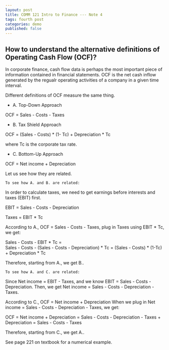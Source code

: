 ```yaml
---
layout: post
title: COMM 121 Intro to Finance --- Note 4
tags: fourth post
categories: demo
published: false
---
```



## How to understand the alternative definitions of Operating Cash Flow (OCF)?

In corporate finance, cash flow data is perhaps the most important piece of information contained in financial statements. OCF is the net cash inflow generated by the regualr 
operating activities of a company in a given time interval. 

Different definitions of OCF measure the same thing. 

- A. Top-Down Approach

OCF = Sales - Costs - Taxes

- B. Tax Shield Approach

OCF = (Sales - Costs) * (1- Tc) + Depreciation * Tc

where Tc is the corporate tax rate.

- C. Bottom-Up Approach

OCF = Net income + Depreciation 

Let us see how they are related. 

`To see how A. and B. are related:`

In order to calculate taxes, we need to get earnings before interests and taxes (EBIT) first. 

EBIT = Sales - Costs - Depreciation

Taxes =  EBIT * Tc

According to A., OCF = Sales - Costs - Taxes, plug in Taxes using EBIT * Tc, we get: 

Sales - Costs - EBIT * Tc =  
Sales - Costs - (Sales - Costs - Depreciation) * Tc = 
(Sales - Costs) * (1-Tc) + Depreciation * Tc

Therefore, starting from A., we get B..

`To see how A. and C. are related:`

Since Net income = EBIT - Taxes, and we know EBIT = Sales - Costs - Depreciation. 
Then, we get Net income = Sales - Costs - Depreciation - Taxes. 

According to C., OCF = Net income + Depreciation 
When we plug in Net income = Sales - Costs - Depreciation - Taxes, we get:

OCF = Net income + Depreciation = 
Sales - Costs - Depreciation - Taxes + Depreciation =
Sales - Costs - Taxes

Therefore, starting from C., we get A..

See page 221 on textbook for a numerical example. 









